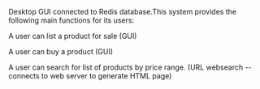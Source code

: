 Desktop GUI connected to Redis database.This system provides the following main functions for its users:

 A user can list a product for sale (GUI)

 A user can buy a product (GUI)

 A user can search for list of products by price range. (URL websearch -- connects to web server to generate HTML page)
